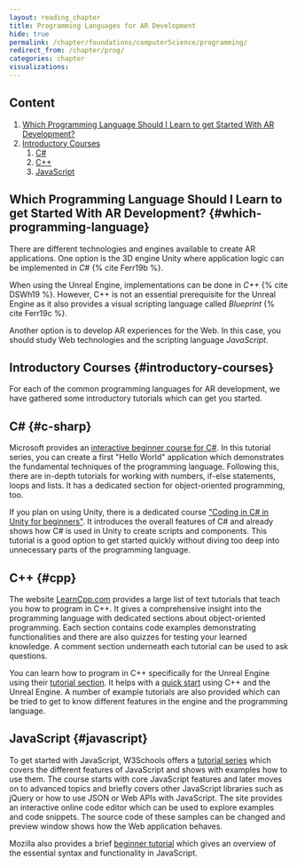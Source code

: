 ```yaml
---
layout: reading_chapter
title: Programming Languages for AR Development
hide: true
permalink: /chapter/foundations/computerScience/programming/
redirect_from: /chapter/prog/
categories: chapter
visualizations:
---
```


## Content

1. [Which Programming Language Should I Learn to get Started With AR Development?](#which-programming-language)
2. [Introductory Courses](#introductory-courses)
   1. [C#](#c-sharp)
   2. [C++](#cpp)
   3. [JavaScript](#javascript)

## Which Programming Language Should I Learn to get Started With AR Development? {#which-programming-language}

There are different technologies and engines available to create AR applications.
One option is the 3D engine Unity where application logic can be implemented in *C#* {% cite Ferr19b %}.

When using the Unreal Engine, implementations can be done in *C++* {% cite DSWh19 %}.
However, C++ is not an essential prerequisite for the Unreal Engine as it also provides a visual scripting language called *Blueprint* {% cite Ferr19c %}.

Another option is to develop AR experiences for the Web.
In this case, you should study Web technologies and the scripting language *JavaScript*.

## Introductory Courses {#introductory-courses}

For each of the common programming languages for AR development, we have gathered some introductory tutorials which can get you started.

## C# {#c-sharp}

Microsoft provides an [interactive beginner course for C#](https://docs.microsoft.com/dotnet/csharp/tutorials/intro-to-csharp/).
In this tutorial series, you can create a first "Hello World" application which demonstrates the fundamental techniques of the programming language.
Following this, there are in-depth tutorials for working with numbers, if-else statements, loops and lists.
It has a dedicated section for object-oriented programming, too.

If you plan on using Unity, there is a dedicated course ["Coding in C# in Unity for beginners"](https://unity3d.com/learning-c-sharp-in-unity-for-beginners).
It introduces the overall features of C# and already shows how C# is used in Unity to create scripts and components.
This tutorial is a good option to get started quickly without diving too deep into unnecessary parts of the programming language.

## C++ {#cpp}

The website [LearnCpp.com](https://www.learncpp.com/) provides a large list of text tutorials that teach you how to program in C++.
It gives a comprehensive insight into the programming language with dedicated sections about object-oriented programming.
Each section contains code examples demonstrating functionalities and there are also quizzes for testing your learned knowledge.
A comment section underneath each tutorial can be used to ask questions.

You can learn how to program in C++ specifically for the Unreal Engine using their [tutorial section](https://docs.unrealengine.com/en-US/ProgrammingAndScripting/ProgrammingWithCPP/index.html).
It helps with a [quick start](https://docs.unrealengine.com/en-US/ProgrammingAndScripting/ProgrammingWithCPP/CPPProgrammingQuickStart/index.html) using C++ and the Unreal Engine.
A number of example tutorials are also provided which can be tried to get to know different features in the engine and the programming language.

## JavaScript {#javascript}

To get started with JavaScript, W3Schools offers a [tutorial series](https://www.w3schools.com/js/DEFAULT.asp) which covers the different features of JavaScript and shows with examples how to use them.
The course starts with core JavaScript features and later moves on to advanced topics and briefly covers other JavaScript libraries such as jQuery or how to use JSON or Web APIs with JavaScript.
The site provides an interactive online code editor which can be used to explore examples and code snippets.
The source code of these samples can be changed and preview window shows how the Web application behaves.

Mozilla also provides a brief [beginner tutorial](https://developer.mozilla.org/de/docs/Learn/Getting_started_with_the_web/JavaScript_basis) which gives an overview of the essential syntax and functionality in JavaScript.